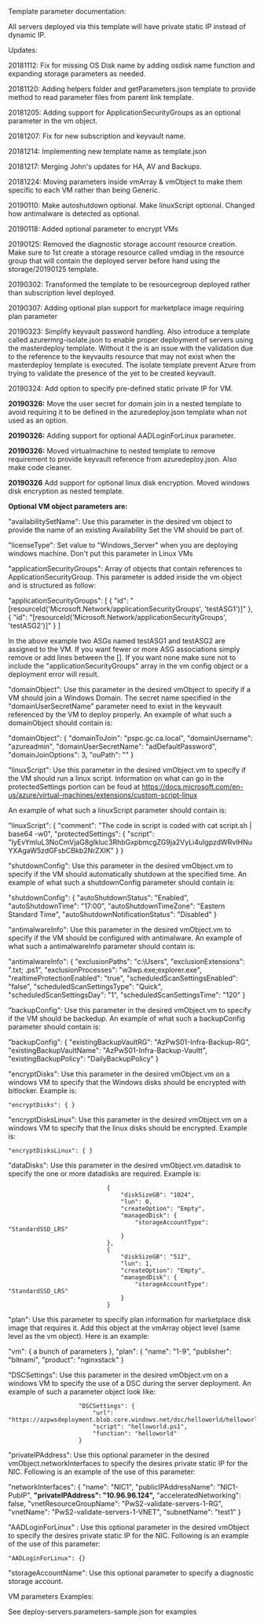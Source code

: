 Template parameter documentation:

All servers deployed via this template will have private static IP instead of dynamic IP.

Updates:

20181112: Fix for missing OS Disk name by adding osdisk name function and expanding storage parameters as needed.

20181120: Adding helpers folder and getParameters.json template to provide method to read parameter files from parent link template.

20181205: Adding support for ApplicationSecurityGroups as an optional parameter in the vm object.

20181207: Fix for new subscription and keyvault name.

20181214: Implementing new template name as template.json

20181217: Merging John's updates for HA, AV and Backups.

20181224: Moving parameters inside vmArray & vmObject to make them specific to each VM rather than being Generic.

20190110: Make autoshutdown optional. Make linuxScript optional. Changed how antimalware is detected as optional.

20190118: Added optional parameter to encrypt VMs

20190125: Removed the diagnostic storage account resource creation. Make sure to 1st create a storage resource called vmdiag in the resource group that will contain the deployed server before hand using the storage/20190125 template.

20190302: Transformed the template to be resourcegroup deployed rather than subscription level deployed.

20190307: Adding optional plan support for marketplace image requiring plan parameter

20190323: Simplify keyvault password handling. Also introduce a template called azurermrg-isolate.json to enable proper deployment of servers using the masterdeploy template. Without it the is an issue with the validation due to the reference to the keyvaults resource that may not exist when the masterdeploy template is executed. The isolate template prevent Azure from trying to validate the presence of the yet to be created keyvault.

20190324: Add option to specify pre-defined static private IP for VM.

**20190326:** Move the user secret for domain join in a nested template to avoid requiring it to be defined in the azuredeploy.json template whan not used as an option.

**20190326:** Adding support for optional AADLoginForLinux parameter.

**20190326:** Moved virtualmachine to nested template to remove requirement to provide keyvault reference from azuredeploy.json. Also make code cleaner.

**20190326** Add support for optional linux disk encryption. Moved windows disk encryption as nested template.

**Optional VM object parameters are:**

"availabilitySetName": Use this parameter in the desired vm object to provide the name of an existing Availability Set the VM should be part of.

"licenseType": Set value to "Windows_Server" when you are deploying windows machine. Don't put this parameter in Linux VMs

"applicationSecurityGroups": Array of objects that contain references to ApplicationSecurityGroup. This parameter is added inside the vm object and is structured as follow:

"applicationSecurityGroups":    [
                                    { "id": "[resourceId('Microsoft.Network/applicationSecurityGroups', 'testASG1')]" },
                                    { "id": "[resourceId('Microsoft.Network/applicationSecurityGroups', 'testASG2')]" }
                                ]

In the above example two ASGs named testASG1 and testASG2 are assigned to the VM. If you want fewer or more ASG associations simply remove or add lines between the []. If you want none make sure not to include the "applicationSecurityGroups" array in the vm config object or a deployment error will result.

"domainObject": Use this parameter in the desired vmObject to specify if a VM should join a Windows Domain. The secret name specified in the "domainUserSecretName" parameter need to exist in the keyvault referenced by the VM to deploy properly. An example of what such a domainObject should contain is:

"domainObject":     {
                        "domainToJoin": "pspc.gc.ca.local",
                        "domainUsername": "azureadmin",
                        "domainUserSecretName": "adDefaultPassword",
                        "domainJoinOptions": 3,
                        "ouPath": ""
                    }

"linuxScript": Use this parameter in the desired vmObject.vm to specify if the VM should run a linux script. Information on what can go in the protectedSettings portion can be foud at https://docs.microsoft.com/en-us/azure/virtual-machines/extensions/custom-script-linux

An example of what such a linuxScript parameter should contain is:     

"linuxScript":          {
                            "comment": "The code in script is coded with cat script.sh | base64 -w0",
                            "protectedSettings": {
                                "script": "IyEvYmluL3NoCmVjaG8gIkluc3RhbGxpbmcgZG9ja2VyLi4uIgpzdWRvIHNuYXAgaW5zdGFsbCBkb2NrZXIK"
                            }
                        }

"shutdownConfig": Use this parameter in the desired vmObject.vm to specify if the VM should automatically shutdown at the specified time. An example of what such a shutdownConfig parameter should contain is:

"shutdownConfig":       {
                            "autoShutdownStatus": "Enabled",
                            "autoShutdownTime": "17:00",
                            "autoShutdownTimeZone": "Eastern Standard Time",
                            "autoShutdownNotificationStatus": "Disabled"
                        }

"antimalwareInfo": Use this parameter in the desired vmObject.vm to specify if the VM should be configured with antimalware. An example of what such a antimalwareInfo parameter should contain is:

"antimalwareInfo":      {
                            "exclusionPaths": "c:\\Users",
                            "exclusionExtensions": ".txt; .ps1",
                            "exclusionProcesses": "w3wp.exe;explorer.exe",
                            "realtimeProtectionEnabled": "true",
                            "scheduledScanSettingsEnabled": "false",
                            "scheduledScanSettingsType": "Quick",
                            "scheduledScanSettingsDay": "1",
                            "scheduledScanSettingsTime": "120"
                        }

"backupConfig": Use this parameter in the desired vmObject.vm to specify if the VM should be backedup. An example of what such a backupConfig parameter should contain is:

"backupConfig":     {
                        "existingBackupVaultRG": "AzPwS01-Infra-Backup-RG",
                        "existingBackupVaultName": "AzPwS01-Infra-Backup-Vaultt",
                        "existingBackupPolicy": "DailyBackupPolicy"
                    }

"encryptDisks": Use this parameter in the desired vmObject.vm on a windows VM to specify that the Windows disks should be encrypted with bitlocker. Example is:

    "encryptDisks": { }

"encryptDisksLinux": Use this parameter in the desired vmObject.vm on a windows VM to specify that the linux disks should be encrypted. Example is:

    "encryptDisksLinux": { }

"dataDisks": Use this parameter in the desired vmObject.vm.datadisk to specify the one or more datadisks are required. Example is:

                                {
                                    "diskSizeGB": "1024",
                                    "lun": 0,
                                    "createOption": "Empty",
                                    "managedDisk": {
                                        "storageAccountType": "StandardSSD_LRS"
                                    }
                                },
                                {
                                    "diskSizeGB": "512",
                                    "lun": 1,
                                    "createOption": "Empty",
                                    "managedDisk": {
                                        "storageAccountType": "StandardSSD_LRS"
                                    }
                                }

"plan": Use this parameter to specify plan information for marketplace disk image that requires it. Add this object at the vmArray object level (same level as the vm object). Here is an example:

"vm":               { 
                        a bunch of parameters
                    },
"plan":             {
                        "name": "1-9",
                        "publisher": "bitnami",
                        "product": "nginxstack"
                    }

"DSCSettings": Use this parameter in the desired vmObject.vm on a windows VM to specify the use of a DSC during the server deployment. An example of such a parameter object look like:

                        "DSCSettings": {
                            "url": "https://azpwsdeployment.blob.core.windows.net/dsc/helloworld/helloworld.zip",
                            "script": "helloworld.ps1",
                            "function": "helloworld"
                        }

"privateIPAddress": Use this optional parameter in the desired vmObject.networkInterfaces to specify the desires private static IP for the NIC. Following is an example of the use of this parameter:

"networkInterfaces": {
                        "name": "NIC1",
                        "publicIPAddressName": "NIC1-PubIP",
                        **"privateIPAddress": "10.96.96.124",**
                        "acceleratedNetworking": false,
                        "vnetResourceGroupName": "PwS2-validate-servers-1-RG",
                        "vnetName": "PwS2-validate-servers-1-VNET",
                        "subnetName": "test1"
                     }

"AADLoginForLinux" : Use this optional parameter in the desired vmObject to specify the desires private static IP for the NIC. Following is an example of the use of this parameter:

    "AADLoginForLinux": {}

"storageAccountName":  Use this optional parameter to specify a diagnostic storage account.  


VM parameters Examples:

See deploy-servers.parameters-sample.json for examples